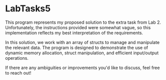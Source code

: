 # LabTasks5
This program represents my proposed solution to the extra task from Lab 2. Unfortunately, the instructions provided were somewhat vague, so this implementation reflects my best interpretation of the requirements.

In this solution, we work with an array of structs to manage and manipulate the relevant data. The program is designed to demonstrate the use of dynamic memory allocation, struct manipulation, and efficient input/output operations.

If there are any ambiguities or improvements you'd like to discuss, feel free to reach out!
